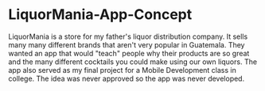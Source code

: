 # LiquorMania-App-Concept
LiquorMania is a store for my father's liquor distribution company. It sells many many different brands that aren't very popular in Guatemala. They wanted an app that would "teach" people why their products are so great and the many different cocktails you could make using our own liquors. The app also served as my final project for a Mobile Development class in college. The idea was never approved so the app was never developed.
